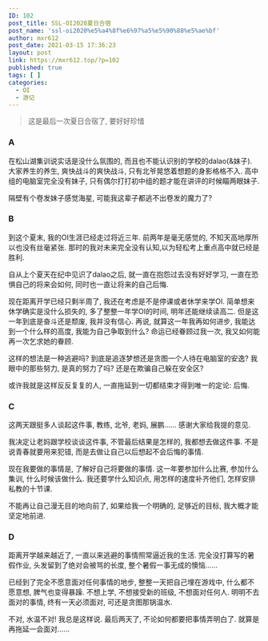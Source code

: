 ```yaml
---
ID: 102
post_title: SSL-OI2020夏日合宿
post_name: 'ssl-oi2020%e5%a4%8f%e6%97%a5%e5%90%88%e5%ae%bf'
author: mxr612
post_date: 2021-03-15 17:36:23
layout: post
link: https://mxr612.top/?p=102
published: true
tags: [ ]
categories:
  - OI
  - 游记
---
```

<blockquote>
  这是最后一次夏日合宿了, 要好好珍惜
</blockquote>

<h3>A</h3>

在松山湖集训说实话是没什么氛围的, 而且也不能认识别的学校的dalao(&amp;妹子). 大家养生的养生, 爽快战斗的爽快战斗, 只有北爷晃悠着想题的身影格格不入. 高中组的电脑室完全没有妹子, 只有偶尔打打初中组的题才能在讲评的时候瞄两眼妹子.

隔壁有个卷发妹子感觉海星, 可能我这辈子都逃不出卷发的魔力了?

<h3>B</h3>

到这个夏末, 我的OI生涯已经走过将近三年. 前两年是毫无感觉的, 不知天高地厚所以也没有丝毫紧张. 那时的我对未来完全没有认知,以为轻松考上重点高中就已经是胜利.

自从上个夏天在纪中见识了dalao之后, 就一直在抱怨过去没有好好学习, 一直在恐惧自己的将来会如何, 同时也一直让将来的自己后悔.

现在距离开学已经只剩半周了, 我还在考虑是不是停课或者休学来学OI. 简单想来休学确实是没什么损失的, 多了整整一年学OI的时间, 明年还能继续读高二. 但是这一年到底是奋斗还是颓废, 我并没有信心.
再说, 就算这一年我再如何进步, 我能达到一个什么样的高度, 我能为自己争取到什么? 命运已经眷顾过我一次, 我又如何能再一次乞求她的眷顾.

这样的想法是一种逃避吗? 到底是追逐梦想还是贪图一个人待在电脑室的安逸? 我眼中的那些努力, 是真的努力了吗? 还是在欺骗自己躲在安全区?

或许我就是这样反反复复的人, 一直拖延到一切都结束才得到唯一的定论: 后悔.

<h3>C</h3>

这两天跟挺多人谈起这件事, 教练, 北爷, 老妈, 展鹏...... 感谢大家给我提的意见.

我决定让老妈跟学校谈谈这件事, 不管最后结果是怎样的, 我都想去做这件事. 不是说青春就要用来犯错, 而是去做让自己以后想起不会后悔的事情.

现在我要做的事情是, 了解好自己将要做的事情. 这一年要参加什么比赛, 参加什么集训, 什么时候该做什么. 我还要学什么知识点, 用怎样的速度补齐他们, 怎样安排私教的十节课.

不能再让自己漫无目的地向前了, 如果给我一个明确的, 足够近的目标, 我大概才能坚定地前进.

<h3>D</h3>

距离开学越来越近了, 一直以来逃避的事情照常逼近我的生活. 完全没打算写的暑假作业, 头发留到了绝对会被骂的长度, 整个暑假一事无成的懊恼......

已经到了完全不愿意面对任何事情的地步, 整整一天把自己埋在游戏中, 什么都不愿意想, 脾气也变得暴躁. 不想上学, 不想接受新的班级, 不想面对任何人. 明明不去面对的事情, 终有一天必须面对, 可还是贪图那锅温水.

不对, 水温不对! 我总是这样说. 最后两天了, 不论如何都要把事情弄明白了. 就算是再拖延一会面对......